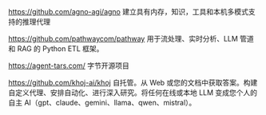 


https://github.com/agno-agi/agno 建立具有内存，知识，工具和本机多模式支持的推理代理


https://github.com/pathwaycom/pathway  用于流处理、实时分析、LLM 管道和 RAG 的 Python ETL 框架。


https://agent-tars.com/  字节开源项目


https://github.com/khoj-ai/khoj  自托管。从 Web 或您的文档中获取答案。构建自定义代理、安排自动化、进行深入研究。将任何在线或本地 LLM 变成您个人的自主 AI（gpt、claude、gemini、llama、qwen、mistral）。


